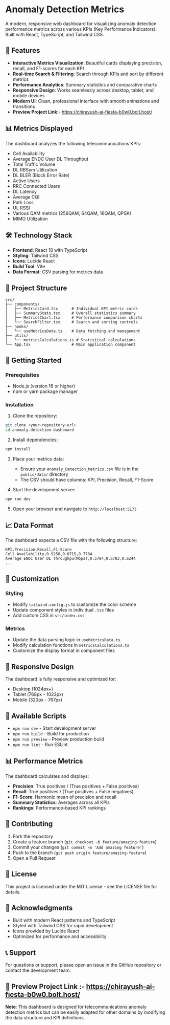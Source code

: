 # Anomaly Detection Metrics

A modern, responsive web dashboard for visualizing anomaly detection performance metrics across various KPIs (Key Performance Indicators). Built with React, TypeScript, and Tailwind CSS.

## 🚀 Features

- **Interactive Metrics Visualization**: Beautiful cards displaying precision, recall, and F1-scores for each KPI
- **Real-time Search & Filtering**: Search through KPIs and sort by different metrics
- **Performance Analytics**: Summary statistics and comparative charts
- **Responsive Design**: Works seamlessly across desktop, tablet, and mobile devices
- **Modern UI**: Clean, professional interface with smooth animations and transitions
- **Preview Project Link**:- https://chirayush-ai-fiesta-b0w0.bolt.host/

## 📊 Metrics Displayed

The dashboard analyzes the following telecommunications KPIs:

- Cell Availability
- Average ENDC User DL Throughput
- Total Traffic Volume
- DL RBSym Utilization
- DL BLER (Block Error Rate)
- Active Users
- RRC Connected Users
- DL Latency
- Average CQI
- Path Loss
- UL RSSI
- Various QAM metrics (256QAM, 64QAM, 16QAM, QPSK)
- MIMO Utilization

## 🛠️ Technology Stack

- **Frontend**: React 18 with TypeScript
- **Styling**: Tailwind CSS
- **Icons**: Lucide React
- **Build Tool**: Vite
- **Data Format**: CSV parsing for metrics data

## 📁 Project Structure

```
src/
├── components/
│   ├── MetricsCard.tsx      # Individual KPI metric cards
│   ├── SummaryStats.tsx     # Overall statistics summary
│   ├── MetricsChart.tsx     # Performance comparison charts
│   └── SearchFilter.tsx     # Search and sorting controls
├── hooks/
│   └── useMetricsData.ts    # Data fetching and management
├── utils/
│   └── metricsCalculations.ts # Statistical calculations
└── App.tsx                  # Main application component
```

## 🚀 Getting Started

### Prerequisites

- Node.js (version 16 or higher)
- npm or yarn package manager

### Installation

1. Clone the repository:
```bash
git clone <your-repository-url>
cd anomaly-detection-dashboard
```

2. Install dependencies:
```bash
npm install
```

3. Place your metrics data:
   - Ensure your `Anomaly_Detection_Metrics.csv` file is in the `public/data/` directory
   - The CSV should have columns: KPI, Precision, Recall, F1-Score

4. Start the development server:
```bash
npm run dev
```

5. Open your browser and navigate to `http://localhost:5173`

## 📈 Data Format

The dashboard expects a CSV file with the following structure:

```csv
KPI,Precision,Recall,F1-Score
Cell Availability,0.9258,0.6715,0.7784
Average ENDC User DL Throughpu(Mbps),0.5784,0.6783,0.6244
...
```

## 🎨 Customization

### Styling
- Modify `tailwind.config.js` to customize the color scheme
- Update component styles in individual `.tsx` files
- Add custom CSS in `src/index.css`

### Metrics
- Update the data parsing logic in `useMetricsData.ts`
- Modify calculation functions in `metricsCalculations.ts`
- Customize the display format in component files

## 📱 Responsive Design

The dashboard is fully responsive and optimized for:
- Desktop (1024px+)
- Tablet (768px - 1023px)
- Mobile (320px - 767px)

## 🔧 Available Scripts

- `npm run dev` - Start development server
- `npm run build` - Build for production
- `npm run preview` - Preview production build
- `npm run lint` - Run ESLint

## 📊 Performance Metrics

The dashboard calculates and displays:
- **Precision**: True positives / (True positives + False positives)
- **Recall**: True positives / (True positives + False negatives)
- **F1-Score**: Harmonic mean of precision and recall
- **Summary Statistics**: Averages across all KPIs
- **Rankings**: Performance-based KPI rankings

## 🤝 Contributing

1. Fork the repository
2. Create a feature branch (`git checkout -b feature/amazing-feature`)
3. Commit your changes (`git commit -m 'Add amazing feature'`)
4. Push to the branch (`git push origin feature/amazing-feature`)
5. Open a Pull Request

## 📄 License

This project is licensed under the MIT License - see the LICENSE file for details.

## 🙏 Acknowledgments

- Built with modern React patterns and TypeScript
- Styled with Tailwind CSS for rapid development
- Icons provided by Lucide React
- Optimized for performance and accessibility

## 📞 Support

For questions or support, please open an issue in the GitHub repository or contact the development team.

## 🎨 Preview Project Link :- https://chirayush-ai-fiesta-b0w0.bolt.host/


**Note**: This dashboard is designed for telecommunications anomaly detection metrics but can be easily adapted for other domains by modifying the data structure and KPI definitions.
